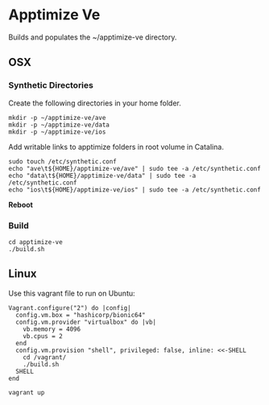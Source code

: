 # Apptimize Ve

Builds and populates the ~/apptimize-ve directory.

## OSX

### Synthetic Directories

Create the following directories in your home folder.
```shell script
mkdir -p ~/apptimize-ve/ave
mkdir -p ~/apptimize-ve/data
mkdir -p ~/apptimize-ve/ios
```

Add writable links to apptimize folders in root volume in Catalina.
```shell script
sudo touch /etc/synthetic.conf
echo "ave\t${HOME}/apptimize-ve/ave" | sudo tee -a /etc/synthetic.conf
echo "data\t${HOME}/apptimize-ve/data" | sudo tee -a /etc/synthetic.conf
echo "ios\t${HOME}/apptimize-ve/ios" | sudo tee -a /etc/synthetic.conf
```

**Reboot**

### Build

```
cd apptimize-ve
./build.sh
```

## Linux

Use this vagrant file to run on Ubuntu:

```
Vagrant.configure("2") do |config|
  config.vm.box = "hashicorp/bionic64"
  config.vm.provider "virtualbox" do |vb|
    vb.memory = 4096
    vb.cpus = 2
  end
  config.vm.provision "shell", privileged: false, inline: <<-SHELL
    cd /vagrant/
    ./build.sh
  SHELL
end
```

```
vagrant up
```